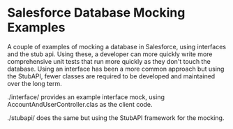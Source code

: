 # Salesforce Database Mocking Examples
A couple of examples of mocking a database in Salesforce, using interfaces and the stub api.
Using these, a developer can more quickly write more comprehensive unit tests that run more quickly as they don't touch the database. Using an interface has been a more common approach but using the StubAPI, fewer classes are required to be developed and maintained over the long term.

./interface/ provides an example interface mock, using AccountAndUserController.clas as the client code.

./stubapi/ does the same but using the StubAPI framework for the mocking.
